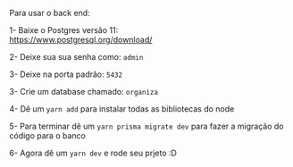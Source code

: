 Para usar o back end:

1- Baixe o Postgres versão 11:  
https://www.postgresql.org/download/

2- Deixe sua sua senha como: `admin`

3- Deixe na porta padrão: `5432`

3- Crie um database chamado: `organiza` 

4- Dê um `yarn add` para instalar todas as bibliotecas do node
 
5- Para terminar dê um `yarn prisma migrate dev` para fazer a migração do código para o banco

6- Agora dê um `yarn dev` e rode seu prjeto :D 


